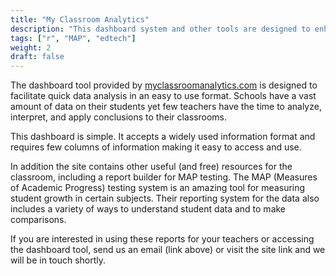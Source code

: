 ```yaml
---
title: "My Classroom Analytics"
description: "This dashboard system and other tools are designed to enhance teacher and administrator decision making in regards to responding to data"
tags: ["r", "MAP", "edtech"]
weight: 2
draft: false
---
```


The dashboard tool provided by [myclassroomanalytics.com](https://myclassroomanalytics.com/) is designed to facilitate quick data analysis in an easy to use format.  Schools have a vast amount of data on their students yet few teachers have the time to analyze, interpret, and apply conclusions to their classrooms.

This dashboard is simple.  It accepts a widely used information format and requires few columns of information making it easy to access and use.

In addition the site contains other useful (and free) resources for the classroom, including a report builder for MAP testing.  The MAP (Measures of Academic Progress) testing system is an amazing tool for measuring student growth in certain subjects.  Their reporting system for the data also includes a variety of ways to understand student data and to make comparisons.  

If you are interested in using these reports for your teachers or accessing the dashboard tool, send us an email (link above) or visit the site link and we will be in touch shortly.  



